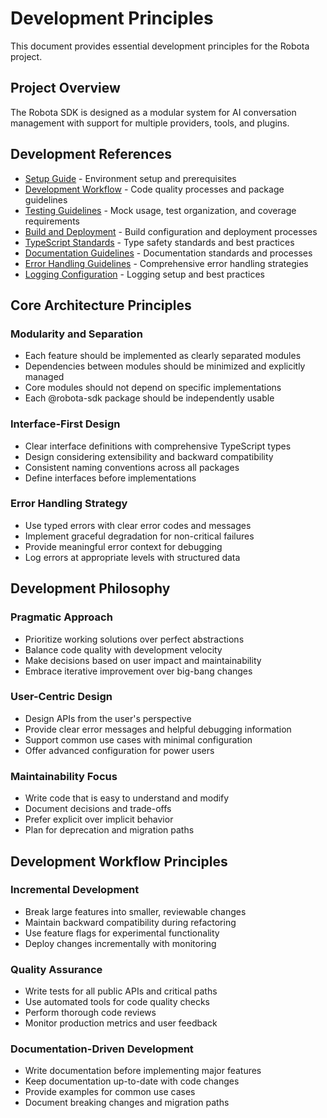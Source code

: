 # Development Principles

This document provides essential development principles for the Robota project.

## Project Overview

The Robota SDK is designed as a modular system for AI conversation management with support for multiple providers, tools, and plugins.

## Development References

- [Setup Guide](../examples/setup.md) - Environment setup and prerequisites
- [Development Workflow](./development-workflow.md) - Code quality processes and package guidelines
- [Testing Guidelines](./testing-guidelines.md) - Mock usage, test organization, and coverage requirements
- [Build and Deployment](./build-and-deployment.md) - Build configuration and deployment processes  
- [TypeScript Standards](./typescript-standards.md) - Type safety standards and best practices
- [Documentation Guidelines](./documentation-guidelines.md) - Documentation standards and processes
- [Error Handling Guidelines](./error-handling-guidelines.md) - Comprehensive error handling strategies
- [Logging Configuration](./logging-configuration.md) - Logging setup and best practices

## Core Architecture Principles

### Modularity and Separation

- Each feature should be implemented as clearly separated modules
- Dependencies between modules should be minimized and explicitly managed
- Core modules should not depend on specific implementations
- Each @robota-sdk package should be independently usable

### Interface-First Design

- Clear interface definitions with comprehensive TypeScript types
- Design considering extensibility and backward compatibility
- Consistent naming conventions across all packages
- Define interfaces before implementations

### Error Handling Strategy

- Use typed errors with clear error codes and messages
- Implement graceful degradation for non-critical failures  
- Provide meaningful error context for debugging
- Log errors at appropriate levels with structured data

## Development Philosophy

### Pragmatic Approach

- Prioritize working solutions over perfect abstractions
- Balance code quality with development velocity
- Make decisions based on user impact and maintainability
- Embrace iterative improvement over big-bang changes

### User-Centric Design

- Design APIs from the user's perspective
- Provide clear error messages and helpful debugging information
- Support common use cases with minimal configuration
- Offer advanced configuration for power users

### Maintainability Focus

- Write code that is easy to understand and modify
- Document decisions and trade-offs
- Prefer explicit over implicit behavior
- Plan for deprecation and migration paths

## Development Workflow Principles

### Incremental Development

- Break large features into smaller, reviewable changes
- Maintain backward compatibility during refactoring
- Use feature flags for experimental functionality
- Deploy changes incrementally with monitoring

### Quality Assurance

- Write tests for all public APIs and critical paths
- Use automated tools for code quality checks
- Perform thorough code reviews
- Monitor production metrics and user feedback

### Documentation-Driven Development

- Write documentation before implementing major features
- Keep documentation up-to-date with code changes
- Provide examples for common use cases
- Document breaking changes and migration paths
